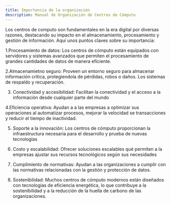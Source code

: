 ```yaml
---
title: Importancia de la organización
description: Manual de Organización de Centros de Cómputo
---
```


Los centros de computo son fundamentales en la era digital por diversas razones, destacando su impacto en el almacenamiento, procesamiento y gestión de información. Aquí unos puntos claves sobre su importancia:

1.Procesamiento de datos: Los centros de cómputo están equipados con servidores y sistemas avanzados que permiten el procesamiento de grandes cantidades de datos de manera eficiente.

2.Almacenamietno seguro: Proveen un entorno seguro para almacenar información crítica, protegiendola de pérdidas, robos o daños. Los sistemas de respaldo y recuperación.

3. Conectividad y accesibilidad: Facilitan la conectividad y el acceso a la información desde cualquier parte del mundo

4.Eficiencia operativa: Ayudan a a las empresas a optimizar sus operaciones al automatizar procesos,  mejorar la velocidad se transacciones y reducir el tiempo de inactividad.

5. Soporte a la innovación: Los centros de cómputo proporcionan la infraestructura necesaria para el desarrollo y prueba de nuevas tecnologías 

6. Costo y escalabilidad: Ofrecer soluciones escalables qué permiten a la empresas ajustar sus recursos tecnológicos según sus necesidades

7. Cumplimiento de normativas: Ayudan  a las organizaciones a cumplir con las normativas relacionadas con la gestión  y protección de datos.

8. Sostenibilidad: Muchos centros de cómputo modernos están diseñados con tecnologías de eficiencia energética, lo que contribuye a la sostenibilidad y a la reducción de la huella de carbono de las organizaciones.